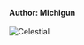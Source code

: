 <b>Author: Michigun</b><br><br>
![Celestial](https://github.com/user-attachments/assets/baad2fd2-71b5-4b18-ac63-e04c8f8adca4)

